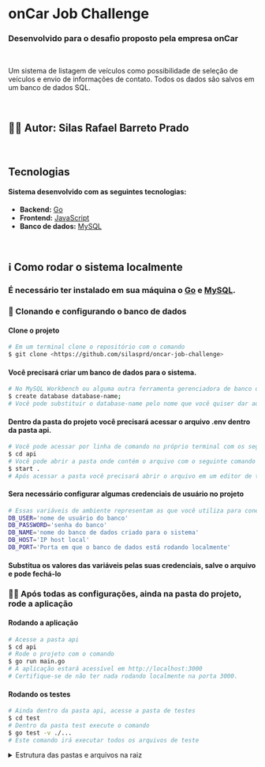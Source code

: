 # onCar Job Challenge

### Desenvolvido para o desafio proposto pela empresa onCar

<br>

<p align="left">Um sistema de listagem de veículos como possibilidade de seleção de veículos e envio de informações de contato. Todos os dados são salvos em um banco de dados SQL.</p>

<br>

## 🙅‍♂️ Autor: Silas Rafael Barreto Prado

<br>

## Tecnologias

#### Sistema desenvolvido com as seguintes tecnologias:

- **Backend:** [Go](https://go.dev/)
- **Frontend:** [JavaScript](https://developer.mozilla.org/pt-BR/docs/Web/JavaScript)
- **Banco de dados:** [MySQL](https://www.mysql.com/)

<br>

## ℹ️ Como rodar o sistema localmente

### É necessário ter instalado em sua máquina o [Go](https://go.dev/) e [MySQL](https://www.mysql.com/).

### 🎲 Clonando e configurando o banco de dados

#### Clone o projeto
```bash
# Em um terminal clone o repositório com o comando
$ git clone <https://github.com/silasprd/oncar-job-challenge>
```

#### Você precisará criar um banco de dados para o sistema.
```bash
# No MySQL Workbench ou alguma outra ferramenta gerenciadora de banco de dados, execute o comando
$ create database database-name;
# Você pode substituir o database-name pelo nome que você quiser dar ao seu banco de dados
```

#### Dentro da pasta do projeto você precisará acessar o arquivo .env dentro da pasta api.
```bash
# Você pode acessar por linha de comando no próprio terminal com os seguintes comandos
$ cd api
# Você pode abrir a pasta onde contém o arquivo com o seguinte comando
$ start .
# Após acessar a pasta você precisará abrir o arquivo em um editor de textos sua escolha
```

#### Sera necessário configurar algumas credenciais de usuário no projeto
```bash
# Essas variáveis de ambiente representam as que você utiliza para conectar ao seu banco de dados local.
DB_USER='nome de usuário do banco'
DB_PASSWORD='senha do banco'
DB_NAME='nome do banco de dados criado para o sistema'
DB_HOST='IP host local'
DB_PORT='Porta em que o banco de dados está rodando localmente'
```
#### Substitua os valores das variáveis pelas suas credenciais, salve o arquivo e pode fechá-lo

### 👨‍💻 Após todas as configurações, ainda na pasta do projeto, rode a aplicação

#### Rodando a aplicação
```bash
# Acesse a pasta api
$ cd api
# Rode o projeto com o comando
$ go run main.go
# A aplicação estará acessível em http://localhost:3000
# Certifique-se de não ter nada rodando localmente na porta 3000.
```

#### Rodando os testes
```bash
# Ainda dentro da pasta api, acesse a pasta de testes
$ cd test
# Dentro da pasta test execute o comando
$ go test -v ./...
# Este comando irá executar todos os arquivos de teste
```

<details>
    <summary>Estrutura das pastas e arquivos na raiz</summary>
    <span style="font-weight: bolder">/.env:</span><span> Arquivo de definição das variáveis globais.</span><br>
    <span style="font-weight: bolder">/.gitgnore:</span><span> Arquivo de configuração do rastreamento de controle de versão do git.</span><br>
    <span style="font-weight: bolder">/main.go:</span><span> Arquivo principal onde são executados os servidores web e api.</span><br>
    <span style="font-weight: bolder">/api:</span><span> Onde estão toda a estrutura e os arquivos da API desenvolvida na linguagem Go.</span><br>
    <span style="font-weight: bolder">/api/core/:</span><span> Modelos, serviços e controladores desenvolvidos para atender as requisições.</span><br>
    <span style="font-weight: bolder">/api/core/model/:</span><span> Modelo dos dados utilizados na API.</span><br>
    <span style="font-weight: bolder">/api/core/service/:</span><span> Toda a lógica do negócio, onde são executadas as querys para manipulação dos dados no banco.</span><br>
    <span style="font-weight: bolder">/api/core/controller/:</span><span> Onde estão os controladores, responsáveis por fazer as requisições http.</span><br>
    <span style="font-weight: bolder">/api/db/:</span><span> Aqui são feitas as configurações e conexão com o banco de dados, e também a auto migração das tabelas.</span><br>
    <span style="font-weight: bolder">/api/routes/:</span><span> Todas as definições de rotas utilizadas na aplicação.</span><br>
    <span style="font-weight: bolder">/api/test/:</span><span> Esta pasta contém todos os arquivos de teste. A pasta tem a mesma estrutura da pasta 'api'. Esta pasta deve simular a pasta api.</span><br>
    
</details>
